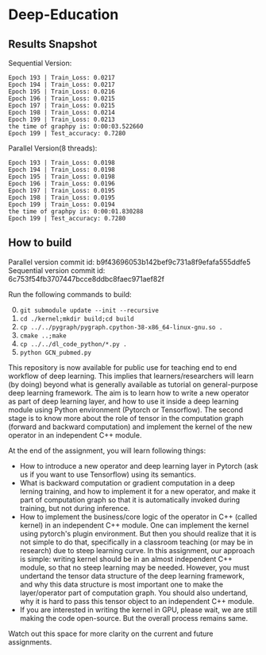# Deep-Education

## Results Snapshot

Sequential Version:
```
Epoch 193 | Train_Loss: 0.0217
Epoch 194 | Train_Loss: 0.0217
Epoch 195 | Train_Loss: 0.0216
Epoch 196 | Train_Loss: 0.0215
Epoch 197 | Train_Loss: 0.0215
Epoch 198 | Train_Loss: 0.0214
Epoch 199 | Train_Loss: 0.0213
the time of graphpy is: 0:00:03.522660
Epoch 199 | Test_accuracy: 0.7280
``` 

Parallel Version(8 threads):
```
Epoch 193 | Train_Loss: 0.0198
Epoch 194 | Train_Loss: 0.0198
Epoch 195 | Train_Loss: 0.0198
Epoch 196 | Train_Loss: 0.0196
Epoch 197 | Train_Loss: 0.0195
Epoch 198 | Train_Loss: 0.0195
Epoch 199 | Train_Loss: 0.0194
the time of graphpy is: 0:00:01.830288
Epoch 199 | Test_accuracy: 0.7280
```

## How to build
Parallel version commit id: b9f43696053b142bef9c731a8f9efafa555ddfe5
Sequential version commit id: 6c753f54fb3707447bcce8ddbc8faec971aef82f

Run the following commands to build:

0. `git submodule update --init --recursive`
1. `cd ./kernel;mkdir build;cd build`
2. `cp ../../pygraph/pygraph.cpython-38-x86_64-linux-gnu.so .`
3. `cmake ..;make`
4. `cp ../../dl_code_python/*.py .`
5. `python GCN_pubmed.py`
   
This repository is now available for public use for teaching end to end workflow of deep learning.  This implies that learners/researchers will learn (by doing) beyond what is generally available as tutorial on general-purpose deep learning framework. 
The aim is to learn how to write a new operator as part of deep learning layer, and how to use it inside a deep learning module using Python environment (Pytorch or Tensorflow). The second stage is to know more about the role of tensor in the computation graph (forward and backward computation) and implement the kernel of the new operator in an independent C++ module.

At the end of the assignment, you will learn following things:
- How to introduce a new operator and deep learning layer in Pytorch (ask us if you want to use Tensorflow) using its semantics. 
- What is backward computation or gradient computation in a deep lerning training, and how to implement it for a new operator, and make it part of computation graph so that it is automatically invoked during training, but not during inference.
- How to implement the business/core logic of the operator in C++ (called kernel) in an independent C++ module. One can implement the kernel using pytorch's plugin environment. But then you should realize that it is not simple to do that, specifically in a classroom teaching (or may be in research) due to steep learning curve. In this assignment, our approach is simple: writing kernel should be in an almost independent C++ module, so that no steep learning may be needed. However, you must undertand the tensor data structure of the deep learning framework, and why this data structure is most important one to make the layer/operator part of computation graph. You should also undertand, why it is hard to pass this tensor object to an independent C++ module.
- If you are interested in writing the kernel in GPU, please wait, we are still making the code open-source. But the overall process remains same.


Watch out this space for more clarity on the current and future assignments.
